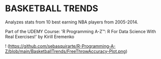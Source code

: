 # BASKETBALL TRENDS 
Analyzes stats from 10 best earning NBA players from 2005-2014.

Part of the UDEMY Course: 'R Programming A-Z™: R For Data Science With Real Exercises!' by Kirill Eremenko

! (https://github.com/sebasquirarte/R-Programming-A-Z/blob/main/BasketballTrends/FreeThrowAccuracy-Plot.png)
